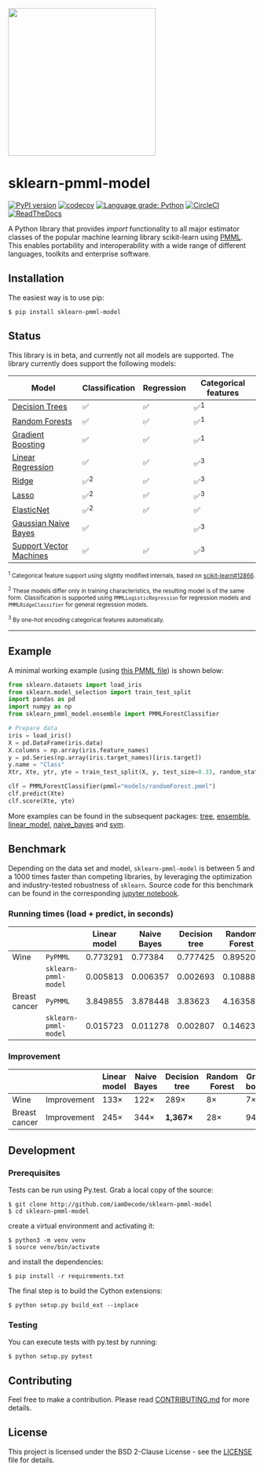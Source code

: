 <img src="https://user-images.githubusercontent.com/1223300/41346080-c2c910a0-6f05-11e8-89e9-71a72bb9543f.png" width="300">

# sklearn-pmml-model

[![PyPI version](https://badge.fury.io/py/sklearn-pmml-model.svg)](https://badge.fury.io/py/sklearn-pmml-model)
[![codecov](https://codecov.io/gh/iamDecode/sklearn-pmml-model/branch/master/graph/badge.svg?token=CGbbgziGwn)](https://codecov.io/gh/iamDecode/sklearn-pmml-model)
[![Language grade: Python](https://img.shields.io/lgtm/grade/python/g/iamDecode/sklearn-pmml-model.svg?logo=lgtm&logoWidth=18)](https://lgtm.com/projects/g/iamDecode/sklearn-pmml-model/context:python)
[![CircleCI](https://circleci.com/gh/iamDecode/sklearn-pmml-model.svg?style=shield)](https://circleci.com/gh/iamDecode/sklearn-pmml-model)
[![ReadTheDocs](https://readthedocs.org/projects/sklearn-pmml-model/badge/?version=latest&style=flat)](https://sklearn-pmml-model.readthedocs.io/en/latest/)

A Python library that provides *import* functionality to all major estimator classes of the popular machine learning library scikit-learn using [PMML](http://dmg.org/pmml/v4-3/GeneralStructure.html). This enables portability and interoperability with a wide range of different languages, toolkits and enterprise software.

## Installation

The easiest way is to use pip:

```
$ pip install sklearn-pmml-model
```

## Status
This library is in beta, and currently not all models are supported. The library currently does support the following models:

| Model                                                  | Classification | Regression | Categorical features |
|--------------------------------------------------------|----------------|------------|----------------------|
| [Decision Trees](sklearn_pmml_model/tree)              | ✅             | ✅         | ✅<sup>1</sup>        |
| [Random Forests](sklearn_pmml_model/ensemble)          | ✅             | ✅         | ✅<sup>1</sup>        |
| [Gradient Boosting](sklearn_pmml_model/ensemble)       | ✅             | ✅         | ✅<sup>1</sup>        |
| [Linear Regression](sklearn_pmml_model/linear_model)   | ✅             | ✅         | ✅<sup>3</sup>        |
| [Ridge](sklearn_pmml_model/linear_model)               | ✅<sup>2</sup> | ✅         | ✅<sup>3</sup>        |
| [Lasso](sklearn_pmml_model/linear_model)               | ✅<sup>2</sup> | ✅         | ✅<sup>3</sup>        |
| [ElasticNet](sklearn_pmml_model/linear_model)          | ✅<sup>2</sup> | ✅         | ✅                    |
| [Gaussian Naive Bayes](sklearn_pmml_model/naive_bayes) | ✅             |            | ✅<sup>3</sup>        |
| [Support Vector Machines](sklearn_pmml_model/svm)      | ✅             | ✅         | ✅<sup>3</sup>        |

<sub><sup>1</sup> Categorical feature support using slightly modified internals, based on [scikit-learn#12866](https://github.com/scikit-learn/scikit-learn/pull/12866).</sub>

<sub><sup>2</sup> These models differ only in training characteristics, the resulting model is of the same form. Classification is supported using `PMMLLogisticRegression` for regression models and `PMMLRidgeClassifier` for general regression models.</sub>

<sub><sup>3</sup> By one-hot encoding categorical features automatically.</sub>

---
  
## Example
A minimal working example (using [this PMML file](https://github.com/iamDecode/sklearn-pmml-model/blob/master/models/randomForest.pmml)) is shown below:

```python
from sklearn.datasets import load_iris
from sklearn.model_selection import train_test_split
import pandas as pd
import numpy as np
from sklearn_pmml_model.ensemble import PMMLForestClassifier

# Prepare data
iris = load_iris()
X = pd.DataFrame(iris.data)
X.columns = np.array(iris.feature_names)
y = pd.Series(np.array(iris.target_names)[iris.target])
y.name = "Class"
Xtr, Xte, ytr, yte = train_test_split(X, y, test_size=0.33, random_state=123)

clf = PMMLForestClassifier(pmml="models/randomForest.pmml")
clf.predict(Xte)
clf.score(Xte, yte)
```

More examples can be found in the subsequent packages: [tree](sklearn_pmml_model/tree), [ensemble](sklearn_pmml_model/ensemble), [linear_model](sklearn_pmml_model/linear_model), [naive_bayes](sklearn_pmml_model/naive_bayes) and [svm](sklearn_pmml_model/svm).

## Benchmark

Depending on the data set and model, `sklearn-pmml-model` is between 5 and a 1000 times faster than competing libraries, by leveraging the optimization and industry-tested robustness of `sklearn`. Source code for this benchmark can be found in the corresponding [jupyter notebook](benchmark.ipynb). 


### Running times (load + predict, in seconds)
|               |                     | Linear model | Naive Bayes | Decision tree | Random Forest | Gradient boosting |
|---------------|---------------------|--------------|-------------|---------------|---------------|-------------------|
| Wine          | `PyPMML`            | 0.773291     | 0.77384     | 0.777425      | 0.895204      | 0.902355          |
|               | `sklearn-pmml-model`| 0.005813     | 0.006357    | 0.002693      | 0.108882      | 0.121823          |
| Breast cancer | `PyPMML`            | 3.849855     | 3.878448    | 3.83623       | 4.16358       | 4.13766           |
|               | `sklearn-pmml-model`| 0.015723     | 0.011278    | 0.002807      | 0.146234      | 0.044016          |

### Improvement

|               |                    | Linear model | Naive Bayes | Decision tree | Random Forest | Gradient boosting |
|---------------|--------------------|--------------|-------------|---------------|---------------|-------------------|
| Wine          | Improvement        | 133×         | 122×        | 289×          | 8×            | 7×                |
| Breast cancer | Improvement        | 245×         | 344×        | **1,367×**    | 28×           | 94×               |

## Development

### Prerequisites

Tests can be run using Py.test. Grab a local copy of the source:

```
$ git clone http://github.com/iamDecode/sklearn-pmml-model
$ cd sklearn-pmml-model
```

create a virtual environment and activating it:
```
$ python3 -m venv venv
$ source venv/bin/activate
```

and install the dependencies:

```
$ pip install -r requirements.txt
```

The final step is to build the Cython extensions:

```
$ python setup.py build_ext --inplace
```

### Testing

You can execute tests with py.test by running:
```
$ python setup.py pytest
```

## Contributing

Feel free to make a contribution. Please read [CONTRIBUTING.md](CONTRIBUTING.md) for more details.

## License

This project is licensed under the BSD 2-Clause License - see the [LICENSE](LICENSE) file for details.
